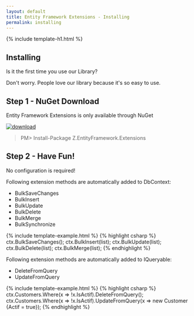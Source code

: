 ```yaml
---
layout: default
title: Entity Framework Extensions - Installing
permalink: installing
---
```


{% include template-h1.html %}

## Installing
Is it the first time you use our Library?

Don't worry. People love our library because it's so easy to use.


## Step 1 - NuGet Download

Entity Framework Extensions is only available through NuGet

<a href="https://www.nuget.org/packages/Z.EntityFramework.Extensions/" target="_blank"><img src="https://zzzprojects.github.io/images/nuget/entity-framework-extensions-v.svg" alt="download" /></a>
<a href="https://www.nuget.org/packages/Z.EntityFramework.Extensions/" target="_blank"><img src="https://zzzprojects.github.io/images/nuget/entity-framework-extensions-d.svg" alt="" /></a>

> PM> Install-Package Z.EntityFramework.Extensions

## Step 2 - Have Fun!

No configuration is required!

Following extension methods are automatically added to DbContext:
- BulkSaveChanges
- BulkInsert
- BulkUpdate
- BulkDelete
- BulkMerge
- BulkSynchronize

{% include template-example.html %} 
{% highlight csharp %}
ctx.BulkSaveChanges();
ctx.BulkInsert(list);
ctx.BulkUpdate(list);
ctx.BulkDelete(list);
ctx.BulkMerge(list);
{% endhighlight %}

Following extension methods are automatically added to IQueryable:
- DeleteFromQuery
- UpdateFromQuery

{% include template-example.html %} 
{% highlight csharp %}
ctx.Customers.Where(x => !x.IsActif).DeleteFromQuery();
ctx.Customers.Where(x => !x.IsActif).UpdateFromQuery(x => new Customer {Actif = true});
{% endhighlight %}

